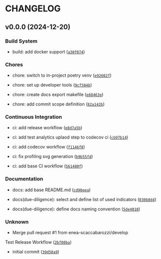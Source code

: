 # CHANGELOG


## v0.0.0 (2024-12-20)

### Build System

* build: add docker support ([`a30f074`](https://github.com/enea-scaccabarozzi/qpac/commit/a30f0740ef8d611859a206e16569a0e55a8ac1b0))

### Chores

* chore: switch to in-project poetry venv ([`e92602f`](https://github.com/enea-scaccabarozzi/qpac/commit/e92602f98897134df40c3c74c2cb9ad74f3547f0))

* chore: set up developer tools ([`9cf584b`](https://github.com/enea-scaccabarozzi/qpac/commit/9cf584b8e74a492b83bdbb8973016bde628a54bf))

* chore: create docs export makefile ([`e68463e`](https://github.com/enea-scaccabarozzi/qpac/commit/e68463e7a8e51e98d288e09e746f0f41f18c94e4))

* chore: add commit scope definition ([`82a142b`](https://github.com/enea-scaccabarozzi/qpac/commit/82a142b8c60edf394451abb89ac19b96df24b8bf))

### Continuous Integration

* ci: add release workflow ([`e8d7a5b`](https://github.com/enea-scaccabarozzi/qpac/commit/e8d7a5b345ba3286eae5e7f8aa8a34b1cf79faa9))

* ci: add test analytics uplaod step to codecov ci ([`cb97b14`](https://github.com/enea-scaccabarozzi/qpac/commit/cb97b14b910d9755b9a466c55ce14e7e9ccdccef))

* ci: add codecov workflow ([`f1146f8`](https://github.com/enea-scaccabarozzi/qpac/commit/f1146f8de88eeadf2128cdedd71dfab6604202fc))

* ci: fix profiling svg generation ([`b9b55fd`](https://github.com/enea-scaccabarozzi/qpac/commit/b9b55fde2ae0167a3028787c60e0591543798997))

* ci: add base CI workflow ([`561480f`](https://github.com/enea-scaccabarozzi/qpac/commit/561480f00ed44235d8babafcadd83a3841be19af))

### Documentation

* docs: add base README.md ([`cd90eea`](https://github.com/enea-scaccabarozzi/qpac/commit/cd90eeae6769cc981fd8944bab5a4ad56e47b5dd))

* docs(due-diligence): select and define list of used indicators ([`830b8d4`](https://github.com/enea-scaccabarozzi/qpac/commit/830b8d4329557310250b9adea312cd8ac726ddac))

* docs(due-diligence): define docs naming convention ([`5de4010`](https://github.com/enea-scaccabarozzi/qpac/commit/5de4010a0b2ec682381fb6143ce028577e91cf85))

### Unknown

* Merge pull request #1 from enea-scaccabarozzi/develop

Test Release Workflow ([`2bf80ba`](https://github.com/enea-scaccabarozzi/qpac/commit/2bf80ba47e613bd3ebd4500a09cee5a9278a332d))

* initial commit ([`39d58a9`](https://github.com/enea-scaccabarozzi/qpac/commit/39d58a93767ae6e48eb9210c3171a5af2c308de7))
